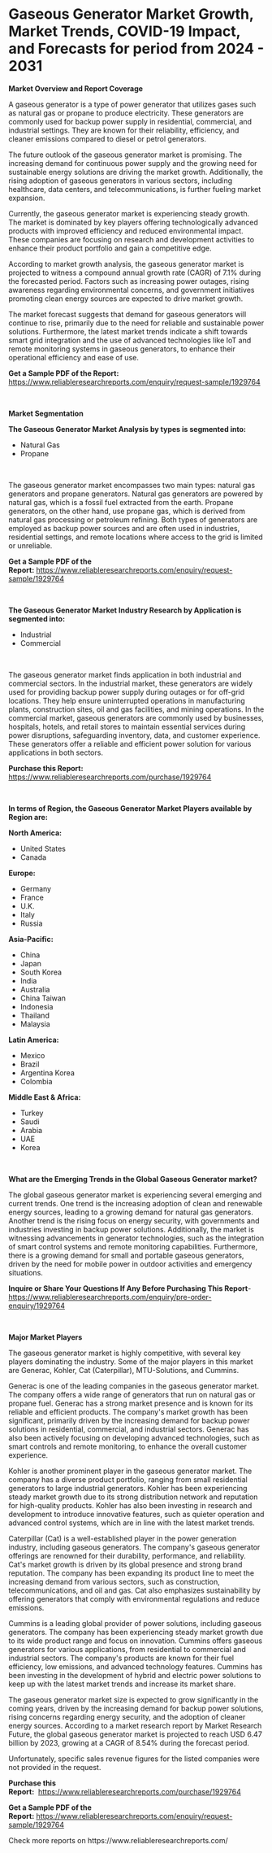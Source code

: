 <p><h1>Gaseous Generator Market Growth, Market Trends, COVID-19 Impact, and Forecasts for period from 2024 - 2031</h1></p><p><strong>Market Overview and Report Coverage</strong></p>
<p><p>A gaseous generator is a type of power generator that utilizes gases such as natural gas or propane to produce electricity. These generators are commonly used for backup power supply in residential, commercial, and industrial settings. They are known for their reliability, efficiency, and cleaner emissions compared to diesel or petrol generators.</p><p>The future outlook of the gaseous generator market is promising. The increasing demand for continuous power supply and the growing need for sustainable energy solutions are driving the market growth. Additionally, the rising adoption of gaseous generators in various sectors, including healthcare, data centers, and telecommunications, is further fueling market expansion.</p><p>Currently, the gaseous generator market is experiencing steady growth. The market is dominated by key players offering technologically advanced products with improved efficiency and reduced environmental impact. These companies are focusing on research and development activities to enhance their product portfolio and gain a competitive edge.</p><p>According to market growth analysis, the gaseous generator market is projected to witness a compound annual growth rate (CAGR) of 7.1% during the forecasted period. Factors such as increasing power outages, rising awareness regarding environmental concerns, and government initiatives promoting clean energy sources are expected to drive market growth.</p><p>The market forecast suggests that demand for gaseous generators will continue to rise, primarily due to the need for reliable and sustainable power solutions. Furthermore, the latest market trends indicate a shift towards smart grid integration and the use of advanced technologies like IoT and remote monitoring systems in gaseous generators, to enhance their operational efficiency and ease of use.</p></p>
<p><strong>Get a Sample PDF of the Report:</strong> <a href="https://www.reliableresearchreports.com/enquiry/request-sample/1929764">https://www.reliableresearchreports.com/enquiry/request-sample/1929764</a></p>
<p>&nbsp;</p>
<p><strong>Market Segmentation</strong></p>
<p><strong>The Gaseous Generator Market Analysis by types is segmented into:</strong></p>
<p><ul><li>Natural Gas</li><li>Propane</li></ul></p>
<p>&nbsp;</p>
<p><p>The gaseous generator market encompasses two main types: natural gas generators and propane generators. Natural gas generators are powered by natural gas, which is a fossil fuel extracted from the earth. Propane generators, on the other hand, use propane gas, which is derived from natural gas processing or petroleum refining. Both types of generators are employed as backup power sources and are often used in industries, residential settings, and remote locations where access to the grid is limited or unreliable.</p></p>
<p><strong>Get a Sample PDF of the Report:</strong>&nbsp;<a href="https://www.reliableresearchreports.com/enquiry/request-sample/1929764">https://www.reliableresearchreports.com/enquiry/request-sample/1929764</a></p>
<p>&nbsp;</p>
<p><strong>The Gaseous Generator Market Industry Research by Application is segmented into:</strong></p>
<p><ul><li>Industrial</li><li>Commercial</li></ul></p>
<p>&nbsp;</p>
<p><p>The gaseous generator market finds application in both industrial and commercial sectors. In the industrial market, these generators are widely used for providing backup power supply during outages or for off-grid locations. They help ensure uninterrupted operations in manufacturing plants, construction sites, oil and gas facilities, and mining operations. In the commercial market, gaseous generators are commonly used by businesses, hospitals, hotels, and retail stores to maintain essential services during power disruptions, safeguarding inventory, data, and customer experience. These generators offer a reliable and efficient power solution for various applications in both sectors.</p></p>
<p><strong>Purchase this Report:</strong>&nbsp; <a href="https://www.reliableresearchreports.com/purchase/1929764">https://www.reliableresearchreports.com/purchase/1929764</a></p>
<p>&nbsp;</p>
<p><strong>In terms of Region, the Gaseous Generator Market Players available by Region are:</strong></p>
<p>
    <p> <strong> North America: </strong>
        <ul>
            <li>United States</li>
            <li>Canada</li>
        </ul>
        </p> 
    <p> <strong> Europe: </strong>
        <ul>
            <li>Germany</li>
            <li>France</li>
            <li>U.K.</li>
            <li>Italy</li>
            <li>Russia</li>
        </ul>
        </p> 
    <p> <strong> Asia-Pacific: </strong>
        <ul>
            <li>China</li>
            <li>Japan</li>
            <li>South Korea</li>
            <li>India</li>
            <li>Australia</li>
            <li>China Taiwan</li>
            <li>Indonesia</li>
            <li>Thailand</li>
            <li>Malaysia</li>
        </ul>
        </p> 
    <p> <strong> Latin America: </strong>
        <ul>
            <li>Mexico</li>
            <li>Brazil</li>
            <li>Argentina Korea</li>
            <li>Colombia</li>
        </ul>
        </p> 
    <p> <strong> Middle East & Africa: </strong>
        <ul>
            <li>Turkey</li>
            <li>Saudi</li>
            <li>Arabia</li>
            <li>UAE</li>
            <li>Korea</li>
        </ul>
    </p>
    </p>
<p>&nbsp;</p>
<p><strong>What are the Emerging Trends in the Global Gaseous Generator market?</strong></p>
<p><p>The global gaseous generator market is experiencing several emerging and current trends. One trend is the increasing adoption of clean and renewable energy sources, leading to a growing demand for natural gas generators. Another trend is the rising focus on energy security, with governments and industries investing in backup power solutions. Additionally, the market is witnessing advancements in generator technologies, such as the integration of smart control systems and remote monitoring capabilities. Furthermore, there is a growing demand for small and portable gaseous generators, driven by the need for mobile power in outdoor activities and emergency situations.</p></p>
<p><strong>Inquire or Share Your Questions If Any Before Purchasing This Report</strong>- <a href="https://www.reliableresearchreports.com/enquiry/pre-order-enquiry/1929764">https://www.reliableresearchreports.com/enquiry/pre-order-enquiry/1929764</a></p>
<p>&nbsp;</p>
<p><strong>Major Market Players</strong></p>
<p><p>The gaseous generator market is highly competitive, with several key players dominating the industry. Some of the major players in this market are Generac, Kohler, Cat (Caterpillar), MTU-Solutions, and Cummins.</p><p>Generac is one of the leading companies in the gaseous generator market. The company offers a wide range of generators that run on natural gas or propane fuel. Generac has a strong market presence and is known for its reliable and efficient products. The company's market growth has been significant, primarily driven by the increasing demand for backup power solutions in residential, commercial, and industrial sectors. Generac has also been actively focusing on developing advanced technologies, such as smart controls and remote monitoring, to enhance the overall customer experience.</p><p>Kohler is another prominent player in the gaseous generator market. The company has a diverse product portfolio, ranging from small residential generators to large industrial generators. Kohler has been experiencing steady market growth due to its strong distribution network and reputation for high-quality products. Kohler has also been investing in research and development to introduce innovative features, such as quieter operation and advanced control systems, which are in line with the latest market trends.</p><p>Caterpillar (Cat) is a well-established player in the power generation industry, including gaseous generators. The company's gaseous generator offerings are renowned for their durability, performance, and reliability. Cat's market growth is driven by its global presence and strong brand reputation. The company has been expanding its product line to meet the increasing demand from various sectors, such as construction, telecommunications, and oil and gas. Cat also emphasizes sustainability by offering generators that comply with environmental regulations and reduce emissions.</p><p>Cummins is a leading global provider of power solutions, including gaseous generators. The company has been experiencing steady market growth due to its wide product range and focus on innovation. Cummins offers gaseous generators for various applications, from residential to commercial and industrial sectors. The company's products are known for their fuel efficiency, low emissions, and advanced technology features. Cummins has been investing in the development of hybrid and electric power solutions to keep up with the latest market trends and increase its market share.</p><p>The gaseous generator market size is expected to grow significantly in the coming years, driven by the increasing demand for backup power solutions, rising concerns regarding energy security, and the adoption of cleaner energy sources. According to a market research report by Market Research Future, the global gaseous generator market is projected to reach USD 6.47 billion by 2023, growing at a CAGR of 8.54% during the forecast period.</p><p>Unfortunately, specific sales revenue figures for the listed companies were not provided in the request.</p></p>
<p><strong>Purchase this Report:</strong>&nbsp;&nbsp;<a href="https://www.reliableresearchreports.com/purchase/1929764">https://www.reliableresearchreports.com/purchase/1929764</a></p>
<p></p>
<p><strong>Get a Sample PDF of the Report:</strong>&nbsp;<a href="https://www.reliableresearchreports.com/enquiry/request-sample/1929764">https://www.reliableresearchreports.com/enquiry/request-sample/1929764</a></p>
<p>Check more reports on https://www.reliableresearchreports.com/</p>